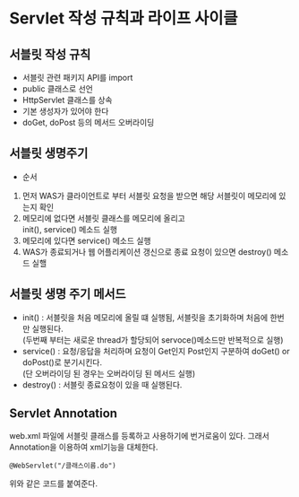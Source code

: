 # Servlet 작성 규칙과 라이프 사이클

## 서블릿 작성 규칙
- 서블릿 관련 패키지 API를 import
- public 클래스로 선언
- HttpServlet 클래스를 상속
- 기본 생성자가 있어야 한다
- doGet, doPost 등의 메서드 오버라이딩

## 서블릿 생명주기
- 순서
1. 먼저 WAS가 클라이언트로 부터 서블릿 요청을 받으면 해당 서블릿이 메모리에 있는지 확인
2. 메모리에 없다면 서블릿 클래스를 메모리에 올리고  
init(), service() 메소드 실행
3. 메모리에 있다면 service() 메소드 실행
4. WAS가 종료되거나 웹 어플리케이션 갱신으로 종료 요청이 있으면 destroy() 메소드 실핼

## 서블릿 생명 주기 메서드
- init() : 서블릿을 처음 메모리에 올릴 떄 실행됨, 서블릿을 초기화하며 처음에 한번만 실행된다.  
(두번째 부터는 새로운 thread가 할당되어 servoce()메소드만 반복적으로 실행)
- service() : 요청/응답을 처리하며 요청이 Get인지 Post인지 구분하여 doGet() or doPost()로 분기시킨다.  
(단 오버라이딩 된 경우는 오버라이딩 된 메서드 실행)
- destroy() : 서블릿 종료요청이 있을 때 실행된다. 

## Servlet Annotation
web.xml 파일에 서블릿 클래스를 등록하고 사용하기에 번거로움이 있다. 그래서 Annotation을 이용하여 xml기능을 대체한다.
```
@WebServlet("/클래스이름.do")
```
위와 같은 코드를 붙여준다.
